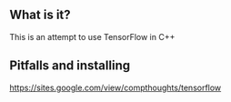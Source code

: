 ## What is it?
This is an attempt to use TensorFlow in C++

## Pitfalls and installing
https://sites.google.com/view/compthoughts/tensorflow
